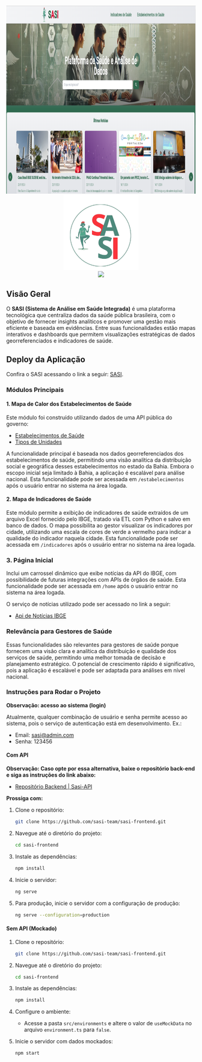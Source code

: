 <div align="center">
    <a href="https://github.com/sasi-team/sasi-frontend" target="_blank">
        <img src="./public/assets/sasi.png" 
        alt="Logo" width="1000" height="500">
    </a>
</div>

<div align="center">
    <a href="https://github.com/sasi-team/sasi-frontend" target="_blank">
        <img src="./public/assets/logo.png" 
        alt="Logo" width="200" height="200">
    </a>
</div>

<div align="center">
  <img src="https://readme-typing-svg.demolab.com?font=Fira+Code&size=50&duration=3000&pause=200&color=2D6A4F&center=true&vCenter=true&multiline=true&random=false&width=435&height=100&lines=SASI"> 
</div>

## **Visão Geral**

O **SASI (Sistema de Análise em Saúde Integrada)** é uma plataforma tecnológica que centraliza dados da saúde pública brasileira, com o objetivo de fornecer insights analíticos e promover uma gestão mais eficiente e baseada em evidências. Entre suas funcionalidades estão mapas interativos e dashboards que permitem visualizações estratégicas de dados georreferenciados e indicadores de saúde.

## Deploy da Aplicação

Confira o SASI acessando o link a seguir: [SASI](https://sasi-frontend.vercel.app/).

### Módulos Principais

#### 1. Mapa de Calor dos Estabelecimentos de Saúde

Este módulo foi construído utilizando dados de uma API pública do governo:

- [Estabelecimentos de Saúde](https://apidadosabertos.saude.gov.br/cnes/estabelecimentos)
- [Tipos de Unidades](https://apidadosabertos.saude.gov.br/cnes/tipounidades)

A funcionalidade principal é baseada nos dados georreferenciados dos estabelecimentos de saúde, permitindo uma visão analítica da distribuição social e geográfica desses estabelecimentos no estado da Bahia. Embora o escopo inicial seja limitado à Bahia, a aplicação é escalável para análise nacional. Esta funcionalidade pode ser acessada em `/estabelecimentos` após o usuário entrar no sistema na área logada.

#### 2. Mapa de Indicadores de Saúde

Este módulo permite a exibição de indicadores de saúde extraídos de um arquivo Excel fornecido pelo IBGE, tratado via ETL com Python e salvo em banco de dados. O mapa possibilita ao gestor visualizar os indicadores por cidade, utilizando uma escala de cores de verde a vermelho para indicar a qualidade do indicador naquela cidade. Esta funcionalidade pode ser acessada em `/indicadores` após o usuário entrar no sistema na área logada.

### 3. Página Inicial

Inclui um carrossel dinâmico que exibe notícias da API do IBGE, com possibilidade de futuras integrações com APIs de órgãos de saúde. Esta funcionalidade pode ser acessada em `/home` após o usuário entrar no sistema na área logada.

O serviço de notícias utilizado pode ser acessado no link a seguir:

- [Api de Notícias IBGE](https://servicodados.ibge.gov.br/api/docs/noticias?versao=3)

### Relevância para Gestores de Saúde

Essas funcionalidades são relevantes para gestores de saúde porque fornecem uma visão clara e analítica da distribuição e qualidade dos serviços de saúde, permitindo uma melhor tomada de decisão e planejamento estratégico. O potencial de crescimento rápido é significativo, pois a aplicação é escalável e pode ser adaptada para análises em nível nacional.

### Instruções para Rodar o Projeto

**Observação: acesso ao sistema (login)**

Atualmente, qualquer combinação de usuário e senha permite acesso ao sistema, pois o serviço de autenticação está em desenvolvimento. Ex.:

- Email: sasi@admin.com
- Senha: 123456

#### Com API

**Observação: Caso opte por essa alternativa, baixe o repositório back-end e siga as instruções do link abaixo:**

- [Repositório Backend | Sasi-API](https://github.com/sasi-team/sasi-api)

**Prossiga com:**

1. Clone o repositório:
   ```bash
   git clone https://github.com/sasi-team/sasi-frontend.git
   ```
2. Navegue até o diretório do projeto:
   ```bash
   cd sasi-frontend
   ```
3. Instale as dependências:
   ```bash
   npm install
   ```
4. Inicie o servidor:
   ```bash
   ng serve
   ```
5. Para produção, inicie o servidor com a configuração de produção:
   ```bash
   ng serve --configuration=production
   ```

#### Sem API (Mockado)

1. Clone o repositório:
   ```bash
   git clone https://github.com/sasi-team/sasi-frontend.git
   ```
2. Navegue até o diretório do projeto:
   ```bash
   cd sasi-frontend
   ```
3. Instale as dependências:
   ```bash
   npm install
   ```
4. Configure o ambiente:

   - Acesse a pasta `src/environments` e altere o valor de `useMockData` no arquivo `environment.ts` para `false`.

5. Inicie o servidor com dados mockados:
   ```bash
   npm start
   ```
